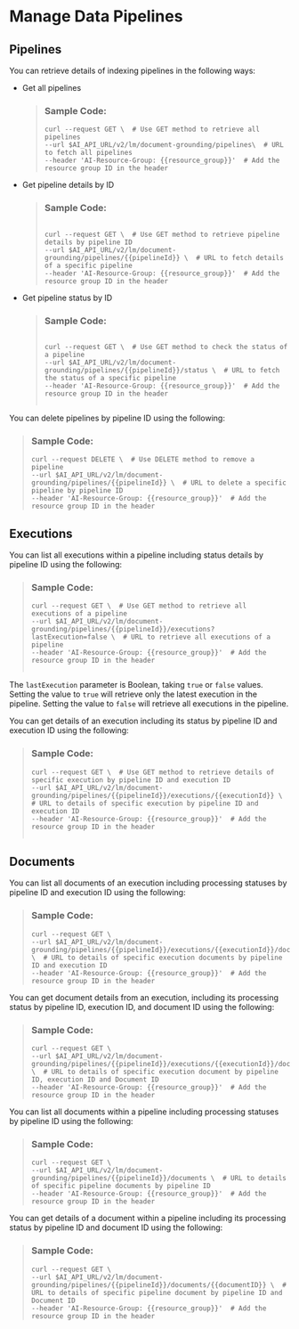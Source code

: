 <!-- loio2f94a671caa44fe3b7211bd5cb2908d6 -->

# Manage Data Pipelines



<a name="loio2f94a671caa44fe3b7211bd5cb2908d6__section_ubr_qqs_dfc"/>

## Pipelines

You can retrieve details of indexing pipelines in the following ways:

-   Get all pipelines

    > ### Sample Code:  
    > ```
    > curl --request GET \  # Use GET method to retrieve all pipelines
    > --url $AI_API_URL/v2/lm/document-grounding/pipelines\  # URL to fetch all pipelines
    > --header 'AI-Resource-Group: {{resource_group}}'  # Add the resource group ID in the header
    > 
    > ```

-   Get pipeline details by ID

    > ### Sample Code:  
    > ```
    > 
    > curl --request GET \  # Use GET method to retrieve pipeline details by pipeline ID
    > --url $AI_API_URL/v2/lm/document-grounding/pipelines/{{pipelineId}} \  # URL to fetch details of a specific pipeline
    > --header 'AI-Resource-Group: {{resource_group}}'  # Add the resource group ID in the header
    > 
    > ```

-   Get pipeline status by ID

    > ### Sample Code:  
    > ```
    > 
    > curl --request GET \  # Use GET method to check the status of a pipeline
    > --url $AI_API_URL/v2/lm/document-grounding/pipelines/{{pipelineId}}/status \  # URL to fetch the status of a specific pipeline
    > --header 'AI-Resource-Group: {{resource_group}}'  # Add the resource group ID in the header
    > 
    > 
    > ```


You can delete pipelines by pipeline ID using the following:

> ### Sample Code:  
> ```
> curl --request DELETE \  # Use DELETE method to remove a pipeline
> --url $AI_API_URL/v2/lm/document-grounding/pipelines/{{pipelineId}} \  # URL to delete a specific pipeline by pipeline ID
> --header 'AI-Resource-Group: {{resource_group}}'  # Add the resource group ID in the header
> 
> ```



<a name="loio2f94a671caa44fe3b7211bd5cb2908d6__section_z4q_rqs_dfc"/>

## Executions

You can list all executions within a pipeline including status details by pipeline ID using the following:

> ### Sample Code:  
> ```
> curl --request GET \  # Use GET method to retrieve all executions of a pipeline
> --url $AI_API_URL/v2/lm/document-grounding/pipelines/{{pipelineId}}/executions?lastExecution=false \  # URL to retrieve all executions of a pipeline
> --header 'AI-Resource-Group: {{resource_group}}'  # Add the resource group ID in the header
>  
> ```

The `lastExecution` parameter is Boolean, taking `true` or `false` values. Setting the value to `true` will retrieve only the latest execution in the pipeline. Setting the value to `false` will retrieve all executions in the pipeline.

You can get details of an execution including its status by pipeline ID and execution ID using the following:

> ### Sample Code:  
> ```
> curl --request GET \  # Use GET method to retrieve details of specific execution by pipeline ID and execution ID
> --url $AI_API_URL/v2/lm/document-grounding/pipelines/{{pipelineId}}/executions/{{executionId}} \  # URL to details of specific execution by pipeline ID and execution ID
> --header 'AI-Resource-Group: {{resource_group}}'  # Add the resource group ID in the header
>  
> ```



<a name="loio2f94a671caa44fe3b7211bd5cb2908d6__section_xyk_sqs_dfc"/>

## Documents

You can list all documents of an execution including processing statuses by pipeline ID and execution ID using the following:

> ### Sample Code:  
> ```
> curl --request GET \
> --url $AI_API_URL/v2/lm/document-grounding/pipelines/{{pipelineId}}/executions/{{executionId}}/documents \  # URL to details of specific execution documents by pipeline ID and execution ID
> --header 'AI-Resource-Group: {{resource_group}}'  # Add the resource group ID in the header
> ```

You can get document details from an execution, including its processing status by pipeline ID, execution ID, and document ID using the following:

> ### Sample Code:  
> ```
> curl --request GET \
> --url $AI_API_URL/v2/lm/document-grounding/pipelines/{{pipelineId}}/executions/{{executionId}}/documents/{{documentID}} \  # URL to details of specific execution document by pipeline ID, execution ID and Document ID
> --header 'AI-Resource-Group: {{resource_group}}'  # Add the resource group ID in the header
> ```

You can list all documents within a pipeline including processing statuses by pipeline ID using the following:

> ### Sample Code:  
> ```
> curl --request GET \
> --url $AI_API_URL/v2/lm/document-grounding/pipelines/{{pipelineId}}/documents \  # URL to details of specific pipeline documents by pipeline ID
> --header 'AI-Resource-Group: {{resource_group}}'  # Add the resource group ID in the header
> ```

You can get details of a document within a pipeline including its processing status by pipeline ID and document ID using the following:

> ### Sample Code:  
> ```
> curl --request GET \
> --url $AI_API_URL/v2/lm/document-grounding/pipelines/{{pipelineId}}/documents/{{documentID}} \  # URL to details of specific pipeline document by pipeline ID and Document ID
> --header 'AI-Resource-Group: {{resource_group}}'  # Add the resource group ID in the header
> ```

